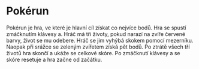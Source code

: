 # Pokérun
Pokérun je hra, ve které je hlavní cíl získat co nejvíce bodů. Hra se spustí zmáčknutím klávesy a. Hráč má tři životy, pokud narazí na zvíře červené barvy, život se mu odebere. Hráč se jim vyhýbá skokem pomocí mezerníku. Naopak při srážce se zeleným zvířetem získá pět bodů. Po ztrátě všech tří životů hra skončí a ukáže se celkové skóre. Po zmáčknutí klávesy a se skóre resetuje a hra začne od začátku. 
